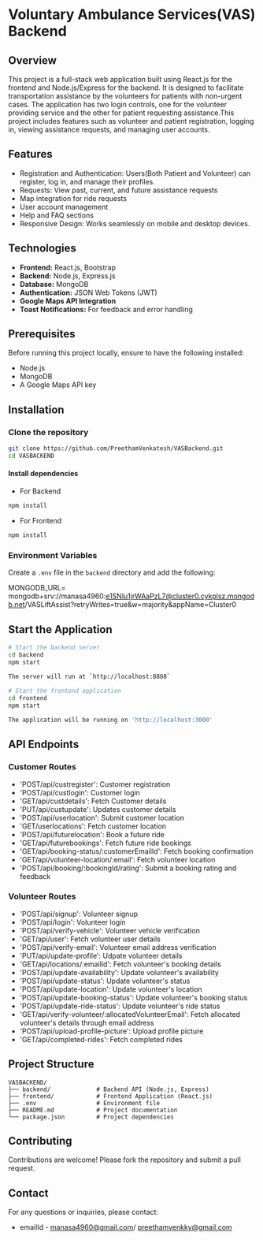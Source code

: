# Voluntary Ambulance Services(VAS) Backend

## Overview

This project is a full-stack web application built using React.js for the frontend and Node.js/Express for the backend. It is designed to facilitate transportation assistance by the volunteers for patients with non-urgent cases. The application has two login controls, one for the volunteer providing service and the other for patient requesting assistance.This project includes features such as volunteer and patient registration, logging in, viewing assistance requests, and managing user accounts.

## Features

- Registration and Authentication: Users(Both Patient and Volunteer) can register, log in, and manage their profiles.
- Requests: View past, current, and future assistance requests
- Map integration for ride requests
- User account management
- Help and FAQ sections
- Responsive Design: Works seamlessly on mobile and desktop devices.

## Technologies

- **Frontend:** React.js, Bootstrap
- **Backend:** Node.js, Express.js
- **Database:** MongoDB
- **Authentication:** JSON Web Tokens (JWT)
- **Google Maps API Integration**
- **Toast Notifications:** For feedback and error handling

## Prerequisites 

Before running this project locally, ensure to have the following installed:
 
- Node.js
- MongoDB
- A Google Maps API key

## Installation

### Clone the repository
```bash
git clone https://github.com/PreethamVenkatesh/VASBackend.git
cd VASBACKEND
```
#### Install dependencies
- For Backend
```bash
npm install
```
- For Frontend
```bash
npm install
```
### Environment Variables
Create a `.env` file in the `backend` directory and add the following:

MONGODB_URL= mongodb+srv://manasa4960:e1SNlu1jrWAaPzL7@cluster0.cykplsz.mongodb.net/VASLiftAssist?retryWrites=true&w=majority&appName=Cluster0


## Start the Application

```bash
# Start the backend server
cd backend
npm start
 
The server will run at `http://localhost:8888`

# Start the frontend application
cd frontend
npm start

The application will be running on 'http://localhost:3000'
```

## API Endpoints

### Customer Routes
- 'POST/api/custregister': Customer registration
- 'POST/api/custlogin': Customer login
- 'GET/api/custdetails': Fetch Customer details
- 'PUT/api/custupdate': Updates customer details
- 'POST/api/userlocation': Submit customer location
- 'GET/userlocations': Fetch customer location
- 'POST/api/futurelocation': Book a future ride
- 'GET/api/futurebookings': Fetch future ride bookings
- 'GET/api/booking-status/:customerEmailId': Fetch booking confirmation
- 'GET/api/volunteer-location/:email': Fetch volunteer location
- 'POST/api/booking/:bookingId/rating': Submit a booking rating and feedback

### Volunteer Routes
- 'POST/api/signup': Volunteer signup
- 'POST/api/login': Volunteer login
- 'POST/api/verify-vehicle': Volunteer vehicle verification
- 'GET/api/user': Fetch volunteer user details
- 'POST/api/verify-email': Volunteer email address verification
- 'PUT/api/update-profile': Udpate volunteer details
- 'GET/api/locations/:emailId': Fetch volunteer's booking details
- 'POST/api/update-availability': Update volunteer's availability
- 'POST/api/update-status': Update volunteer's status
- 'POST/api/update-location': Update volunteer's location
- 'POST/api/update-booking-status': Update volunteer's booking status
- 'POST/api/update-ride-status': Update volunteer's ride status
- 'GET/api/verify-volunteer/:allocatedVolunteerEmail': Fetch allocated volunteer's details through email address
- 'POST/api/upload-profile-picture': Upload profile picture
- 'GET/api/completed-rides': Fetch completed rides

## Project Structure

```
VASBACKEND/
├── backend/             # Backend API (Node.js, Express)
├── frontend/            # Frontend Application (React.js)
├── .env                 # Environment file
├── README.md            # Project documentation
└── package.json         # Project dependencies
```

## Contributing
 
Contributions are welcome! Please fork the repository and submit a pull request.
 
## Contact
 
For any questions or inquiries, please contact:
 
- emailId - manasa4960@gmail.com/ preethamvenkky@gmail.com